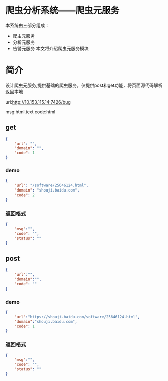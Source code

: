 # 爬虫分析系统——爬虫元服务
本系统由三部分组成：
- 爬虫元服务
- 分析元服务
- 告警元服务
本文将介绍爬虫元服务模块

# 简介
设计爬虫元服务,提供基础的爬虫服务，仅提供post和get功能，将页面源代码解析返回本地

url:http://10.153.115.14:7426/bug

msg:html.text
code:html
## get
```json
{
	"url": "",
	"domain": "",
	"code": 1
}
```
### demo
```json
{
	"url": "/software/25646124.html",
	"domain": "shouji.baidu.com",
	"code": 2
}
```

### 返回格式
```json
{
    "msg":"",
    "code": "",
    "status": ""
}
```


## post
```json
{
	"url":"",
	"domain":"",
	"code": ""
}
```
### demo
```json
{
	"url":"https://shouji.baidu.com/software/25646124.html",
	"domain":"shouji.baidu.com",
	"code": 1
}
```

### 返回格式
```json
{
    "msg":"",
    "code": "",
    "status": ""
}
```
